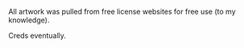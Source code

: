 All artwork was pulled from free license websites for free use (to my knowledge).

Creds eventually.
